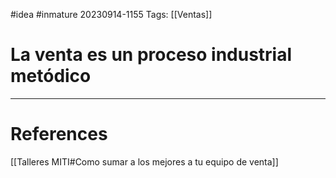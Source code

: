 #idea #inmature 
20230914-1155
Tags:  [[Ventas]]

# La venta es un proceso industrial metódico



---
# References

[[Talleres MITI#Como sumar a los mejores a tu equipo de venta]]

